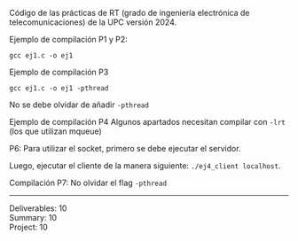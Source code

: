 Código de las prácticas de RT (grado de ingeniería electrónica de telecomunicaciones) de la UPC versión 2024.

Ejemplo de compilación P1 y P2: 
```
gcc ej1.c -o ej1
```

Ejemplo de compilación P3 
```
gcc ej1.c -o ej1 -pthread
```
No se debe olvidar de añadir ```-pthread```

Ejemplo de compilación P4
Algunos apartados necesitan compilar con  ```-lrt``` (los que utilizan mqueue)


P6: 
Para utilizar el socket, primero se debe ejecutar el servidor.

Luego, ejecutar el cliente de la manera siguiente: ```./ej4_client localhost```.


Compilación P7: No olvidar el flag ```-pthread```

---
Deliverables: 10  
Summary: 10  
Project: 10  
